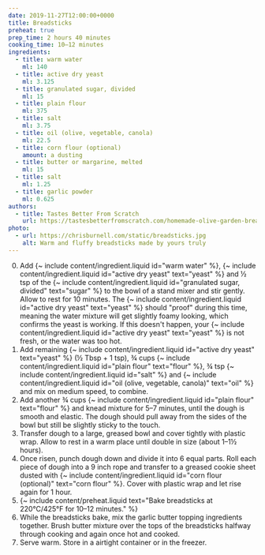 ```yaml
---
date: 2019-11-27T12:00:00+0000
title: Breadsticks
preheat: true
prep_time: 2 hours 40 minutes
cooking_time: 10–12 minutes
ingredients:
  - title: warm water
    ml: 140
  - title: active dry yeast
    ml: 3.125
  - title: granulated sugar, divided
    ml: 15
  - title: plain flour
    ml: 375
  - title: salt
    ml: 3.75
  - title: oil (olive, vegetable, canola)
    ml: 22.5
  - title: corn flour (optional)
    amount: a dusting
  - title: butter or margarine, melted
    ml: 15
  - title: salt
    ml: 1.25
  - title: garlic powder
    ml: 0.625
authors:
  - title: Tastes Better From Scratch
    url: https://tastesbetterfromscratch.com/homemade-olive-garden-breadsticks
photo:
  - url: https://chrisburnell.com/static/breadsticks.jpg
    alt: Warm and fluffy breadsticks made by yours truly
---
```


0. Add {~ include content/ingredient.liquid id="warm water" %}, {~ include content/ingredient.liquid id="active dry yeast" text="yeast" %} and ½ tsp of the {~ include content/ingredient.liquid id="granulated sugar, divided" text="sugar" %} to the bowl of a stand mixer and stir gently. Allow to rest for 10 minutes. The {~ include content/ingredient.liquid id="active dry yeast" text="yeast" %} should "proof" during this time, meaning the water mixture will get slightly foamy looking, which confirms the yeast is working. If this doesn't happen, your {~ include content/ingredient.liquid id="active dry yeast" text="yeast" %} is not fresh, or the water was too hot.
0. Add remaining {~ include content/ingredient.liquid id="active dry yeast" text="yeast" %} (½ Tbsp + 1 tsp), ¾ cups {~ include content/ingredient.liquid id="plain flour" text="flour" %}, ¾ tsp {~ include content/ingredient.liquid id="salt" %} and {~ include content/ingredient.liquid id="oil (olive, vegetable, canola)" text="oil" %} and mix on medium speed, to combine.
0. Add another ¾ cups {~ include content/ingredient.liquid id="plain flour" text="flour" %} and knead mixture for 5–7 minutes, until the dough is smooth and elastic. The dough should pull away from the sides of the bowl but still be slightly sticky to the touch.
0. Transfer dough to a large, greased bowl and cover tightly with plastic wrap. Allow to rest in a warm place until double in size (about 1–1½ hours).
0. Once risen, punch dough down and divide it into 6 equal parts. Roll each piece of dough into a 9 inch rope and transfer to a greased cookie sheet dusted with {~ include content/ingredient.liquid id="corn flour (optional)" text="corn flour" %}. Cover with plastic wrap and let rise again for 1 hour.
0. {~ include content/preheat.liquid text="Bake breadsticks at 220°C/425°F for 10–12 minutes." %}
0. While the breadsticks bake, mix the garlic butter topping ingredients together. Brush butter mixture over the tops of the breadsticks halfway through cooking and again once hot and cooked.
0. Serve warm. Store in a airtight container or in the freezer.
